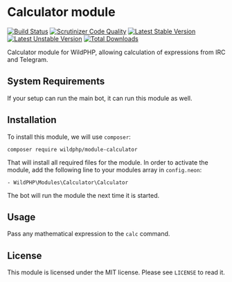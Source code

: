 # Calculator module
[![Build Status](https://scrutinizer-ci.com/g/WildPHP/module-calculator/badges/build.png?b=master)](https://scrutinizer-ci.com/g/WildPHP/module-calculator/build-status/master)
[![Scrutinizer Code Quality](https://scrutinizer-ci.com/g/WildPHP/module-calculator/badges/quality-score.png?b=master)](https://scrutinizer-ci.com/g/WildPHP/module-calculator/?branch=master)
[![Latest Stable Version](https://poser.pugx.org/wildphp/module-calculator/v/stable)](https://packagist.org/packages/wildphp/module-calculator)
[![Latest Unstable Version](https://poser.pugx.org/wildphp/module-calculator/v/unstable)](https://packagist.org/packages/wildphp/module-calculator)
[![Total Downloads](https://poser.pugx.org/wildphp/module-calculator/downloads)](https://packagist.org/packages/wildphp/module-calculator)

Calculator module for WildPHP, allowing calculation of expressions from IRC and Telegram.

## System Requirements
If your setup can run the main bot, it can run this module as well.

## Installation
To install this module, we will use `composer`:

```composer require wildphp/module-calculator```

That will install all required files for the module. In order to activate the module, add the following line to your modules array in `config.neon`:

    - WildPHP\Modules\Calculator\Calculator

The bot will run the module the next time it is started.

## Usage
Pass any mathematical expression to the `calc` command.

## License
This module is licensed under the MIT license. Please see `LICENSE` to read it.
